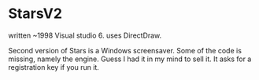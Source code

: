 StarsV2
=======
written ~1998 Visual studio 6. uses DirectDraw.

Second version of Stars is a Windows screensaver. Some of the code is missing,
namely the engine. Guess I had it in my mind to sell it. It asks for a registration
key if you run it.